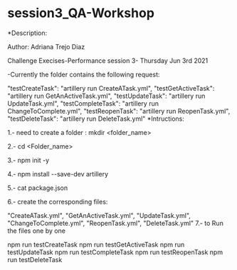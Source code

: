 # session3_QA-Workshop

*Description:

Author: Adriana Trejo Diaz

Challenge Execises-Performance session 3- Thursday Jun 3rd 2021

-Currently the folder contains the following request:

"testCreateTask": "artillery run CreateATask.yml",
"testGetActiveTask": "artillery run GetAnActiveTask.yml",
"testUpdateTask": "artillery run UpdateTask.yml",
"testCompleteTask": "artillery run ChangeToComplete.yml",
"testReopenTask": "artillery run ReopenTask.yml",
"testDeleteTask": "artillery run DeleteTask.yml"
*Intructions:

1.- need to create a folder : mkdir <folder_name>

2.- cd <Folder_name>

3.- npm init -y

4.- npm install --save-dev artillery

5.- cat package.json

6.- create the corresponding files:

"CreateATask.yml",
"GetAnActiveTask.yml",
"UpdateTask.yml",
"ChangeToComplete.yml",
"ReopenTask.yml",
"DeleteTask.yml"
7.- to Run the files one by one

npm run testCreateTask
npm run testGetActiveTask
npm run testUpdateTask
npm run testCompleteTask
npm run testReopenTask
npm run testDeleteTask
